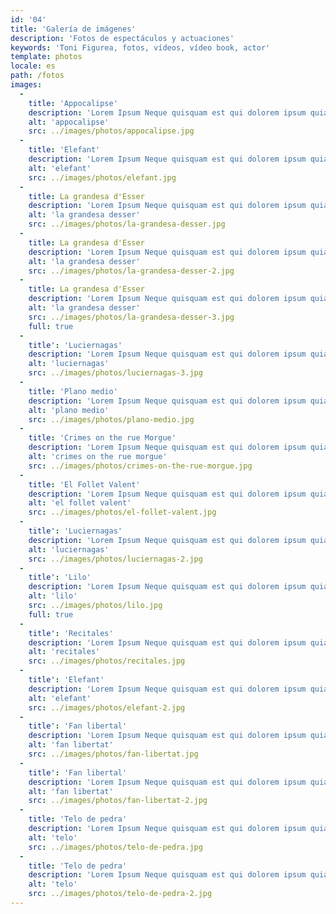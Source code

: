 ```yaml
---
id: '04'
title: 'Galería de imágenes'
description: 'Fotos de espectáculos y actuaciones'
keywords: 'Toni Figurea, fotos, vídeos, vídeo book, actor'
template: photos
locale: es
path: /fotos
images:
  -
    title: 'Appocalipse'
    description: 'Lorem Ipsum Neque quisquam est qui dolorem ipsum quia dolor sit amet, consectetur, adipisci velit.'
    alt: 'appocalipse'
    src: ../images/photos/appocalipse.jpg
  -
    title: 'Elefant'
    description: 'Lorem Ipsum Neque quisquam est qui dolorem ipsum quia dolor'
    alt: 'elefant'
    src: ../images/photos/elefant.jpg
  -
    title: La grandesa d'Esser
    description: 'Lorem Ipsum Neque quisquam est qui dolorem ipsum quia dolor'
    alt: 'la grandesa desser'
    src: ../images/photos/la-grandesa-desser.jpg
  -
    title: La grandesa d'Esser
    description: 'Lorem Ipsum Neque quisquam est qui dolorem ipsum quia dolor'
    alt: 'la grandesa desser'
    src: ../images/photos/la-grandesa-desser-2.jpg
  -
    title: La grandesa d'Esser
    description: 'Lorem Ipsum Neque quisquam est qui dolorem ipsum quia dolor'
    alt: 'la grandesa desser'
    src: ../images/photos/la-grandesa-desser-3.jpg
    full: true
  -
    title': 'Luciernagas'
    description: 'Lorem Ipsum Neque quisquam est qui dolorem ipsum quia dolor'
    alt: 'luciernagas'
    src: ../images/photos/luciernagas-3.jpg
  -
    title: 'Plano medio'
    description: 'Lorem Ipsum Neque quisquam est qui dolorem ipsum quia dolor'
    alt: 'plano medio'
    src: ../images/photos/plano-medio.jpg
  -
    title: 'Crimes on the rue Morgue'
    description: 'Lorem Ipsum Neque quisquam est qui dolorem ipsum quia dolor'
    alt: 'crimes on the rue morgue'
    src: ../images/photos/crimes-on-the-rue-morgue.jpg
  -
    title: 'El Follet Valent'
    description: 'Lorem Ipsum Neque quisquam est qui dolorem ipsum quia dolor'
    alt: 'el follet valent'
    src: ../images/photos/el-follet-valent.jpg
  -
    title': 'Luciernagas'
    description: 'Lorem Ipsum Neque quisquam est qui dolorem ipsum quia dolor'
    alt: 'luciernagas'
    src: ../images/photos/luciernagas-2.jpg
  -
    title': 'Lilo'
    description: 'Lorem Ipsum Neque quisquam est qui dolorem ipsum quia dolor'
    alt: 'lilo'
    src: ../images/photos/lilo.jpg
    full: true
  -
    title': 'Recitales'
    description: 'Lorem Ipsum Neque quisquam est qui dolorem ipsum quia dolor'
    alt: 'recitales'
    src: ../images/photos/recitales.jpg
  -
    title': 'Elefant'
    description: 'Lorem Ipsum Neque quisquam est qui dolorem ipsum quia dolor'
    alt: 'elefant'
    src: ../images/photos/elefant-2.jpg
  -
    title': 'Fan libertal'
    description: 'Lorem Ipsum Neque quisquam est qui dolorem ipsum quia dolor'
    alt: 'fan libertat'
    src: ../images/photos/fan-libertat.jpg
  -
    title': 'Fan libertal'
    description: 'Lorem Ipsum Neque quisquam est qui dolorem ipsum quia dolor'
    alt: 'fan libertat'
    src: ../images/photos/fan-libertat-2.jpg
  -
    title: 'Telo de pedra'
    description: 'Lorem Ipsum Neque quisquam est qui dolorem ipsum quia dolor'
    alt: 'telo'
    src: ../images/photos/telo-de-pedra.jpg
  -
    title: 'Telo de pedra'
    description: 'Lorem Ipsum Neque quisquam est qui dolorem ipsum quia dolor'
    alt: 'telo'
    src: ../images/photos/telo-de-pedra-2.jpg
---
```

